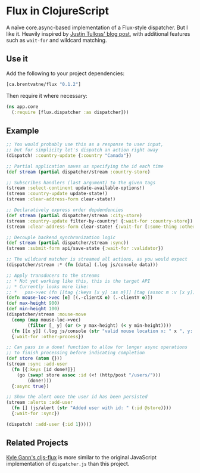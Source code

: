 # Flux in ClojureScript

A naïve core.async-based implementation of a Flux-style dispatcher.
But I like it. Heavily inspired by [Justin Tulloss' blog post](https://justin.harmonize.fm/development/2014/08/05/om-and-flux.html), with additional features such as `wait-for` and wildcard matching.

## Use it

Add the following to your project dependencies:
```clojure
[ca.brentvatne/flux "0.1.2"]
```

Then require it where necessary:

```clojure
(ns app.core
  (:require [flux.dispatcher :as dispatcher]))
```

## Example

```clojure
;; You would probably use this as a response to user input,
;; but for simplicity let's dispatch an action right away
(dispatch! :country-update {:country "Canada"})

;; Partial application saves us specifying the id each time
(def stream (partial dispatcher/stream :country-store)

;; Subscribes handlers (last argument) to the given tags
(stream :select-continent update-available-options!)
(stream :country-update update-state!)
(stream :clear-address-form clear-state!)

;; Declaratively express order depdendencies
(def stream (partial dispatcher/stream :city-store)
(stream :country-update filter-by-country! {:wait-for :country-store})
(stream :clear-address-form clear-state! {:wait-for [:some-thing :other-thing]})

;; Decouple backend synchronization logic
(def stream (partial dispatcher/stream :sync))
(stream :submit-form api/save-state {:wait-for :validator})

;; The wildcard matcher is streamed all actions, as you would expect
(dispatcher/stream :* (fn [data] (.log js/console data)))

;; Apply transducers to the streams
;; * Not yet working like this, this is the target API
;; * Currently looks more like:
;; *   pos->vec (fn [[tag {:keys [x y] :as m}]] [tag (assoc m :v [x y])])
(defn mouse-loc->vec [e] [(.-clientX e) (.-clientY e)])
(def max-height 900)
(def min-height 100)
(dispatcher/stream :mouse-move
  (comp (map mouse-loc->vec)
        (filter [_ y] (or (> y max-height) (< y min-height))))
  (fn [[x y]] (.log js/console (str "valid mouse location x: " x ", y: " y)))
  {:wait-for :other-process})

;; Can pass in a done! function to allow for longer async operations
;; to finish processing before indicating completion
(def store (atom {}))
(stream :sync :add-user
  (fn [{:keys [id done!]}]
    (go (swap! store assoc :id (<! (http/post "/users/")))
        (done!)))
  {:async true})

;; Show the alert once the user id has been persisted
(stream :alerts :add-user
  (fn [] (js/alert (str "Added user with id: " (:id @store))))
  {:wait-for :sync})

(dispatch! :add-user {:id 1}))))
```

## Related Projects

[Kyle Gann's cljs-flux](https://github.com/kgann/cljs-flux) is more
similar to the original JavaScript implementation of `dispatcher.js`
than this project.
